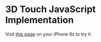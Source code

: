 # 3D Touch JavaScript Implementation
Visit [this page](http://freinbichler.me/apps/3dtouch/) on your iPhone 6s to try it.